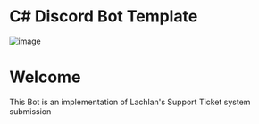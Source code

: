 # C# Discord Bot Template

![image](https://media.discordapp.net/attachments/1020110665161113610/1084826383907291167/READMETHUMB.jpg?width=1310&height=360)

# Welcome

This Bot is an implementation of Lachlan's Support Ticket system submission
